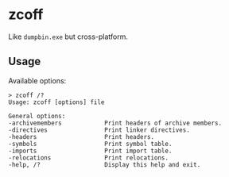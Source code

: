 # zcoff

Like `dumpbin.exe` but cross-platform.

## Usage

Available options:

```
> zcoff /?
Usage: zcoff [options] file

General options:
-archivemembers            Print headers of archive members.
-directives                Print linker directives.
-headers                   Print headers.
-symbols                   Print symbol table.
-imports                   Print import table.
-relocations               Print relocations.
-help, /?                  Display this help and exit.
```
